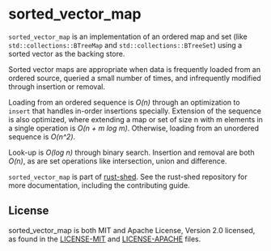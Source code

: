 # sorted\_vector\_map

`sorted_vector_map` is an implementation of an ordered map and set (like
`std::collections::BTreeMap` and `std::collections::BTreeSet`) using a sorted vector as the backing store.

Sorted vector maps are appropriate when data is frequently loaded from an ordered source,
queried a small number of times, and infrequently modified through insertion or removal.

Loading from an ordered sequence is *O(n)* through an optimization to `insert` that handles
in-order insertions specially.  Extension of the sequence is also optimized,
where extending a map or set of size n with m elements in a single operation is
*O(n + m log m)*.  Otherwise, loading from an unordered sequence is *O(n^2)*.

Look-up is *O(log n)* through binary search.  Insertion and removal are both *O(n)*, as
are set operations like intersection, union and difference.

`sorted_vector_map` is part of
[rust-shed](https://github.com/facebookexperimental/rust-shed).  See the rust-shed
repository for more documentation, including the contributing guide.

## License

sorted\_vector\_map is both MIT and Apache License, Version 2.0 licensed, as
found in the
[LICENSE-MIT](https://github.com/facebookexperimental/rust-shed/blob/master/LICENSE-MIT)
and
[LICENSE-APACHE](https://github.com/facebookexperimental/rust-shed/blob/master/LICENSE-APACHE)
files.

